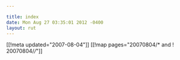 ```yaml
---

title: index
date: Mon Aug 27 03:35:01 2012 -0400
layout: rut
---
```


[[!meta updated="2007-08-04"]]
[[!map pages="20070804/* and ! 20070804/*/*"]]
